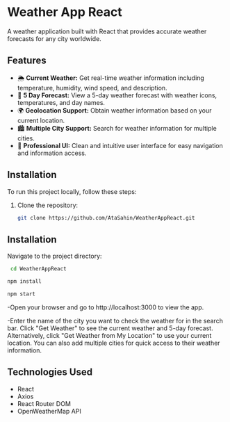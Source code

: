 # Weather App React


A weather application built with React that provides accurate weather forecasts for any city worldwide.

## Features

- 🌦️ **Current Weather:** Get real-time weather information including temperature, humidity, wind speed, and description.
- 📅 **5 Day Forecast:** View a 5-day weather forecast with weather icons, temperatures, and day names.
- 🌍 **Geolocation Support:** Obtain weather information based on your current location.
- 🏙️ **Multiple City Support:** Search for weather information for multiple cities.
- 🎨 **Professional UI:** Clean and intuitive user interface for easy navigation and information access.

## Installation

To run this project locally, follow these steps:

1. Clone the repository:

   ```bash
   git clone https://github.com/AtaSahin/WeatherAppReact.git
   
## Installation

Navigate to the project directory:

```bash
 cd WeatherAppReact
`````

```bash
npm install
`````

```bash
npm start
`````
-Open your browser and go to http://localhost:3000 to view the app.

-Enter the name of the city you want to check the weather for in the search bar.
Click "Get Weather" to see the current weather and 5-day forecast.
Alternatively, click "Get Weather from My Location" to use your current location.
You can also add multiple cities for quick access to their weather information.

## Technologies Used
- React
- Axios
- React Router DOM
- OpenWeatherMap API
